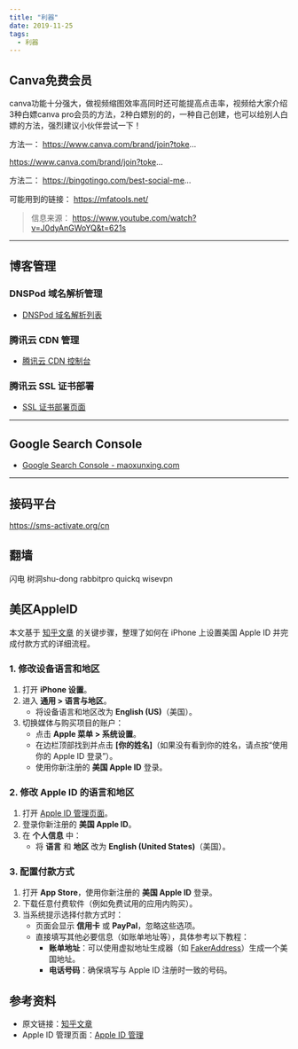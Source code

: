 ```yaml
---
title: "利器"
date: 2019-11-25
tags:
  - 利器
---
```


## Canva免费会员

canva功能十分强大，做视频缩图效率高同时还可能提高点击率，视频给大家介绍3种白嫖canva pro会员的方法，2种白嫖别的的，一种自己创建，也可以给别人白嫖的方法，强烈建议小伙伴尝试一下！

方法一：
https://www.canva.com/brand/join?toke...

https://www.canva.com/brand/join?toke...

方法二：
https://bingotingo.com/best-social-me...

可能用到的链接：
https://mfatools.net/

> 信息来源： https://www.youtube.com/watch?v=J0dyAnGWoYQ&t=621s

---

## 博客管理

### **DNSPod 域名解析管理**

- [DNSPod 域名解析列表](https://console.dnspod.cn/dns/list)

### **腾讯云 CDN 管理**

- [腾讯云 CDN 控制台](https://console.cloud.tencent.com/cdn)

### **腾讯云 SSL 证书部署**

- [SSL 证书部署页面](https://console.cloud.tencent.com/ssl/dsc/deploy?id=2wNhkHpV&uin=100009416799&ownerUin=100009416799)

---

## **Google Search Console**

- [Google Search Console - maoxunxing.com](https://search.google.com/search-console?resource_id=sc-domain%3Amaoxunxing.com)

---

## 接码平台

https://sms-activate.org/cn

## 翻墙

闪电 
树洞shu-dong
rabbitpro
quickq
wisevpn

## 美区AppleID


本文基于 [知乎文章](https://zhuanlan.zhihu.com/p/367821925) 的关键步骤，整理了如何在 iPhone 上设置美国 Apple ID 并完成付款方式的详细流程。


### 1. 修改设备语言和地区
1. 打开 **iPhone 设置**。
2. 进入 **通用 > 语言与地区**。
   - 将设备语言和地区改为 **English (US)**（美国）。
3. 切换媒体与购买项目的账户：
   - 点击 **Apple 菜单 > 系统设置**。
   - 在边栏顶部找到并点击 **[你的姓名]**（如果没有看到你的姓名，请点按“使用你的 Apple ID 登录”）。
   - 使用你新注册的 **美国 Apple ID** 登录。


### 2. 修改 Apple ID 的语言和地区
1. 打开 [Apple ID 管理页面](https://appleid.apple.com/account/manage/section/information)。
2. 登录你新注册的 **美国 Apple ID**。
3. 在 **个人信息** 中：
   - 将 **语言** 和 **地区** 改为 **English (United States)**（美国）。

### 3. 配置付款方式
1. 打开 **App Store**，使用你新注册的 **美国 Apple ID** 登录。
2. 下载任意付费软件（例如免费试用的应用内购买）。
3. 当系统提示选择付款方式时：
   - 页面会显示 **信用卡** 或 **PayPal**，忽略这些选项。
   - 直接填写其他必要信息（如账单地址等），具体参考以下教程：
     - **账单地址**：可以使用虚拟地址生成器（如 [FakerAddress](https://www.fakeraddress.com/)）生成一个美国地址。
     - **电话号码**：确保填写与 Apple ID 注册时一致的号码。

## 参考资料
- 原文链接：[知乎文章](https://zhuanlan.zhihu.com/p/367821925)
- Apple ID 管理页面：[Apple ID 管理](https://appleid.apple.com/account/manage/section/information)